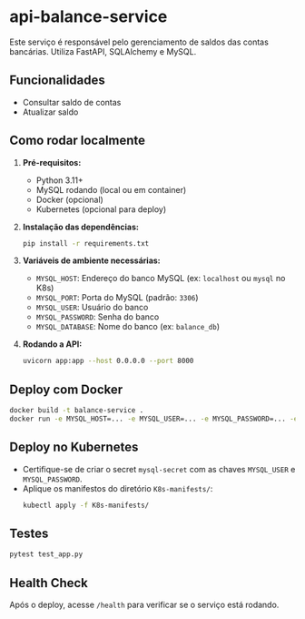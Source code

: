 # api-balance-service

Este serviço é responsável pelo gerenciamento de saldos das contas bancárias. Utiliza FastAPI, SQLAlchemy e MySQL.

## Funcionalidades

- Consultar saldo de contas
- Atualizar saldo

## Como rodar localmente

1. **Pré-requisitos:**
	- Python 3.11+
	- MySQL rodando (local ou em container)
	- Docker (opcional)
	- Kubernetes (opcional para deploy)

2. **Instalação das dependências:**
	```bash
	pip install -r requirements.txt
	```

3. **Variáveis de ambiente necessárias:**
	- `MYSQL_HOST`: Endereço do banco MySQL (ex: `localhost` ou `mysql` no K8s)
	- `MYSQL_PORT`: Porta do MySQL (padrão: `3306`)
	- `MYSQL_USER`: Usuário do banco
	- `MYSQL_PASSWORD`: Senha do banco
	- `MYSQL_DATABASE`: Nome do banco (ex: `balance_db`)

4. **Rodando a API:**
	```bash
	uvicorn app:app --host 0.0.0.0 --port 8000
	```

## Deploy com Docker

```bash
docker build -t balance-service .
docker run -e MYSQL_HOST=... -e MYSQL_USER=... -e MYSQL_PASSWORD=... -e MYSQL_DATABASE=... -p 8000:8000 balance-service
```

## Deploy no Kubernetes

- Certifique-se de criar o secret `mysql-secret` com as chaves `MYSQL_USER` e `MYSQL_PASSWORD`.
- Aplique os manifestos do diretório `K8s-manifests/`:
  ```bash
  kubectl apply -f K8s-manifests/
  ```

## Testes

```bash
pytest test_app.py
```

## Health Check

Após o deploy, acesse `/health` para verificar se o serviço está rodando.